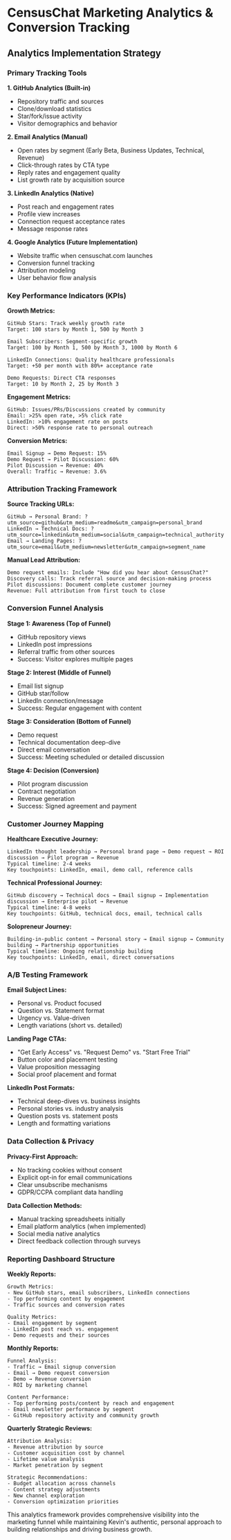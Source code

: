 # CensusChat Marketing Analytics & Conversion Tracking

## Analytics Implementation Strategy

### **Primary Tracking Tools**

**1. GitHub Analytics (Built-in)**
- Repository traffic and sources
- Clone/download statistics
- Star/fork/issue activity
- Visitor demographics and behavior

**2. Email Analytics (Manual)**
- Open rates by segment (Early Beta, Business Updates, Technical, Revenue)
- Click-through rates by CTA type
- Reply rates and engagement quality
- List growth rate by acquisition source

**3. LinkedIn Analytics (Native)**
- Post reach and engagement rates
- Profile view increases
- Connection request acceptance rates
- Message response rates

**4. Google Analytics (Future Implementation)**
- Website traffic when censuschat.com launches
- Conversion funnel tracking
- Attribution modeling
- User behavior flow analysis

### **Key Performance Indicators (KPIs)**

**Growth Metrics:**
```
GitHub Stars: Track weekly growth rate
Target: 100 stars by Month 1, 500 by Month 3

Email Subscribers: Segment-specific growth
Target: 100 by Month 1, 500 by Month 3, 1000 by Month 6

LinkedIn Connections: Quality healthcare professionals
Target: +50 per month with 80%+ acceptance rate

Demo Requests: Direct CTA responses
Target: 10 by Month 2, 25 by Month 3
```

**Engagement Metrics:**
```
GitHub: Issues/PRs/Discussions created by community
Email: >25% open rate, >5% click rate
LinkedIn: >10% engagement rate on posts
Direct: >50% response rate to personal outreach
```

**Conversion Metrics:**
```
Email Signup → Demo Request: 15%
Demo Request → Pilot Discussion: 60%
Pilot Discussion → Revenue: 40%
Overall: Traffic → Revenue: 3.6%
```

### **Attribution Tracking Framework**

**Source Tracking URLs:**
```
GitHub → Personal Brand: ?utm_source=github&utm_medium=readme&utm_campaign=personal_brand
LinkedIn → Technical Docs: ?utm_source=linkedin&utm_medium=social&utm_campaign=technical_authority  
Email → Landing Pages: ?utm_source=email&utm_medium=newsletter&utm_campaign=segment_name
```

**Manual Lead Attribution:**
```
Demo request emails: Include "How did you hear about CensusChat?"
Discovery calls: Track referral source and decision-making process
Pilot discussions: Document complete customer journey
Revenue: Full attribution from first touch to close
```

### **Conversion Funnel Analysis**

**Stage 1: Awareness (Top of Funnel)**
- GitHub repository views
- LinkedIn post impressions  
- Referral traffic from other sources
- Success: Visitor explores multiple pages

**Stage 2: Interest (Middle of Funnel)**
- Email list signup
- GitHub star/follow
- LinkedIn connection/message
- Success: Regular engagement with content

**Stage 3: Consideration (Bottom of Funnel)**
- Demo request
- Technical documentation deep-dive
- Direct email conversation
- Success: Meeting scheduled or detailed discussion

**Stage 4: Decision (Conversion)**
- Pilot program discussion
- Contract negotiation
- Revenue generation
- Success: Signed agreement and payment

### **Customer Journey Mapping**

**Healthcare Executive Journey:**
```
LinkedIn thought leadership → Personal brand page → Demo request → ROI discussion → Pilot program → Revenue
Typical timeline: 2-4 weeks
Key touchpoints: LinkedIn, email, demo call, reference calls
```

**Technical Professional Journey:**
```
GitHub discovery → Technical docs → Email signup → Implementation discussion → Enterprise pilot → Revenue  
Typical timeline: 4-8 weeks
Key touchpoints: GitHub, technical docs, email, technical calls
```

**Solopreneur Journey:**
```
Building-in-public content → Personal story → Email signup → Community building → Partnership opportunities
Typical timeline: Ongoing relationship building
Key touchpoints: LinkedIn, email, direct conversations
```

### **A/B Testing Framework**

**Email Subject Lines:**
- Personal vs. Product focused
- Question vs. Statement format
- Urgency vs. Value-driven
- Length variations (short vs. detailed)

**Landing Page CTAs:**
- "Get Early Access" vs. "Request Demo" vs. "Start Free Trial"
- Button color and placement testing
- Value proposition messaging
- Social proof placement and format

**LinkedIn Post Formats:**
- Technical deep-dives vs. business insights
- Personal stories vs. industry analysis
- Question posts vs. statement posts
- Length and formatting variations

### **Data Collection & Privacy**

**Privacy-First Approach:**
- No tracking cookies without consent
- Explicit opt-in for email communications
- Clear unsubscribe mechanisms
- GDPR/CCPA compliant data handling

**Data Collection Methods:**
- Manual tracking spreadsheets initially
- Email platform analytics (when implemented)
- Social media native analytics
- Direct feedback collection through surveys

### **Reporting Dashboard Structure**

**Weekly Reports:**
```
Growth Metrics:
- New GitHub stars, email subscribers, LinkedIn connections
- Top performing content by engagement
- Traffic sources and conversion rates

Quality Metrics:
- Email engagement by segment
- LinkedIn post reach vs. engagement
- Demo requests and their sources
```

**Monthly Reports:**
```
Funnel Analysis:
- Traffic → Email signup conversion
- Email → Demo request conversion  
- Demo → Revenue conversion
- ROI by marketing channel

Content Performance:
- Top performing posts/content by reach and engagement
- Email newsletter performance by segment
- GitHub repository activity and community growth
```

**Quarterly Strategic Reviews:**
```
Attribution Analysis:
- Revenue attribution by source
- Customer acquisition cost by channel
- Lifetime value analysis
- Market penetration by segment

Strategic Recommendations:
- Budget allocation across channels
- Content strategy adjustments
- New channel exploration
- Conversion optimization priorities
```

This analytics framework provides comprehensive visibility into the marketing funnel while maintaining Kevin's authentic, personal approach to building relationships and driving business growth.